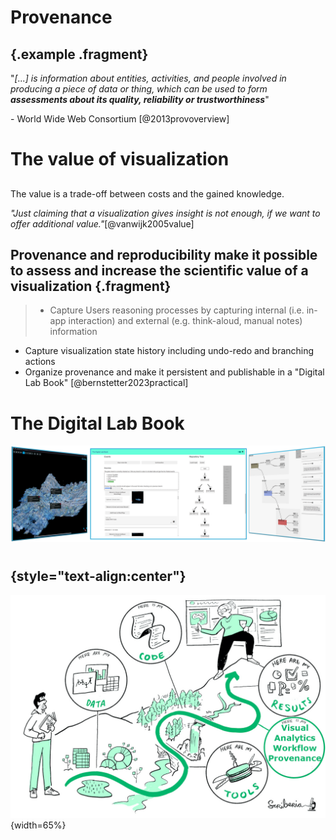 
# Provenance


## {.example .fragment}

"*[...] is information about entities, activities, and people involved in producing a piece of data or thing, which can be used to form **assessments about its quality, reliability or trustworthiness***"
 
\- World Wide Web Consortium [@2013provoverview]

# The value of visualization

##

The value is a trade-off between costs and the gained knowledge.

*"Just claiming that a visualization gives insight is not enough, if we want to offer additional value."*[@vanwijk2005value]

<!-- ## {.example .fragment} -->

## Provenance and reproducibility make it possible to assess and increase the scientific value of a visualization {.fragment}

>- Capture Users reasoning processes by capturing internal (i.e. in-app interaction) and external (e.g. think-aloud, manual notes) information
- Capture visualization state history including undo-redo and branching actions
- Organize provenance and make it persistent and publishable in a "Digital Lab Book" [@bernstetter2023practical]

# The Digital Lab Book

![](assets/img/digital-lab-book_notext.png)


# 

## {style="text-align:center"}

![This modified illustration was originally created by Scriberia with The Turing Way community. Used under a CC-BY 4.0 licence. [DOI: 10.5281/zenodo.3332807](https://doi.org/10.5281/zenodo.3332807)](assets/img/ModifiedReproducibleJourney.jpg){width=65%}